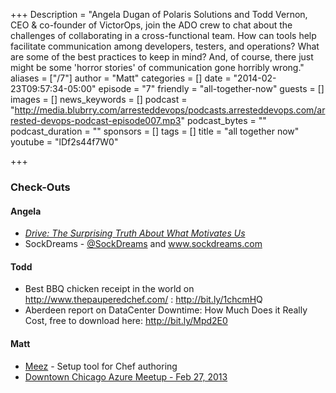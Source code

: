 +++
Description = "Angela Dugan of Polaris Solutions and Todd Vernon, CEO &amp; co-founder of VictorOps, join the ADO crew to chat about the challenges of collaborating in a cross-functional team. How can tools help facilitate communication among developers, testers, and operations? What are some of the best practices to keep in mind? And, of course, there just might be some 'horror stories' of communication gone horribly wrong."
aliases = ["/7"]
author = "Matt"
categories = []
date = "2014-02-23T09:57:34-05:00"
episode = "7"
friendly = "all-together-now"
guests = []
images = []
news_keywords = []
podcast = "http://media.blubrry.com/arresteddevops/podcasts.arresteddevops.com/arrested-devops-podcast-episode007.mp3"
podcast_bytes = ""
podcast_duration = ""
sponsors = []
tags = []
title = "all together now"
youtube = "lDf2s44f7W0"

+++

<h3>Check-Outs</h3>
<h4>Angela</h4>
<ul>
	<li><a href="http://www.amazon.com/Drive-Surprising-Truth-About-Motivates/dp/1594484805" target="_blank"><em>Drive: The Surprising Truth About What Motivates Us</em></a></li>
	<li>SockDreams - <a href="http://twitter.com/SockDreams" target="_blank">@SockDreams</a> and <a href="http://www.sockdreams.com" target="_blank">www.sockdreams.com</a></li>
</ul>
<h4>Todd</h4>
<ul>
	<li>Best BBQ chicken receipt in the world on <a href="http://www.thepauperedchef.com/" target="_blank">http://www.thepauperedchef.com/</a> : <a href="http://bit.ly/1chcmH" target="_blank">http://bit.ly/1chcmH</a>Q</li>
	<li>Aberdeen report on DataCenter Downtime: How Much Does it Really Cost, free to download here: <a href="http://bit.ly/Mpd2E0" target="_blank">http://bit.ly/Mpd2E0</a></li>
</ul>
<h4>Matt</h4>
<ul>
	<li><a href="http://github.com/paulczar/meez">Meez</a> - Setup tool for Chef authoring</li>
	<li><a href="http://www.meetup.com/Downtown-Chicago-Azure-Meet-Up/events/160731772/">Downtown Chicago Azure Meetup - Feb 27, 2013</a></li>
</ul>
